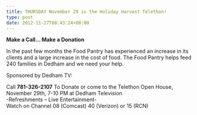 ```yaml
---
title: THURSDAY November 29 is the Holiday Harvest Telethon!
type: post
date: 2012-11-27T08:43:24+00:00
---
```

**Make a Call&#8230; Make a Donation**

In the past few months the Food Pantry has experienced an increase in its clients and a large increase in the cost of food. The Food Pantry helps feed 240 families in Dedham and we need your help.

Sponsored by Dedham TV:

Call **781-326-2107** To Donate or come to the Telethon Open House, November 29th, 7-10 PM at Dedham Television  
-Refreshments – Live Entertainment-  
Watch on Channel 08 (Comcast) 40 (Verizon) or 15 (RCN)
